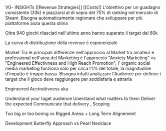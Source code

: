 VG- INSIGHTs
[[Revenue Strategies]]
[[Costs]]
L'obiettivo per un guadagno consistente (33k) è piazzarsi al di sopra del 75% di ranking nel mercato di Steam.
Bisogna automaticamente ragionare che sviluppare per più piattaforme aiuta questa stima

Oltre 940 giochi rilasciati nell'ultimo anno hanno superato il target del 60k

La curva di distribuzione della revenue è esponenziale

Market
Tra le principali differenze nell'approccio al Market tra amateur e professional nell'area del Marketing è l'approccio "Anxiety Marketing" vs "Engineered Effectivness and High Reach Promotion", l' organic social media marketing funziona solo per circa l'1% del totale, la magnitudine d'impatto è troppo bassa.
Bisogna infatti analizzare l'Audience per definire i target che il gioco deve raggiungere per soddisfarla e attrarla


Engineered Acctrattivness aka 

Understand your taget audience
Unerstand what matters to them
Deliver the expected
Communicate that delivery 
,
Scoping

Too big or too boring vs Rigged Arena + Long Term Alignement

Development
Butterfly Approach vs Pearl Necklace